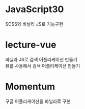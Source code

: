 # JavaScript30

SCSS와 바닐라 JS로 기능구현
<br>

# lecture-vue

바닐라 JS로 검색 어플리케이션 만들기 <br>
뷰를 사용해서 검색 어플리케이션 만들기
<br>

# Momentum

구글 어플리케이션을 바닐라로 구현
